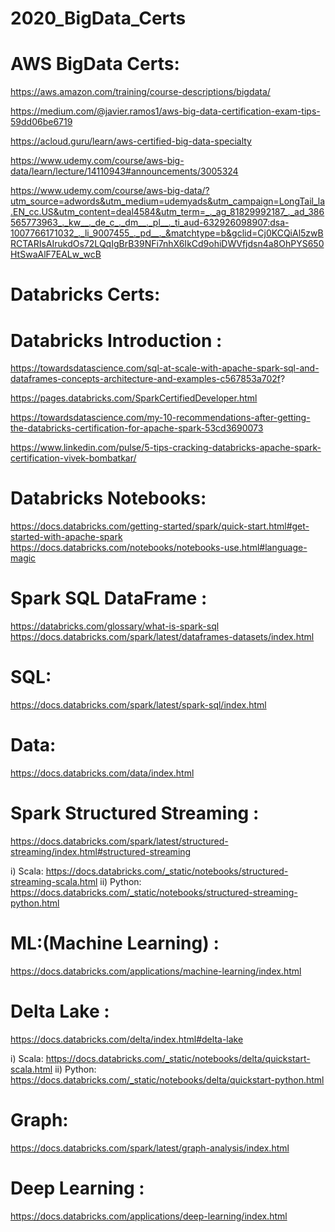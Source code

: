 # 2020_BigData_Certs


# AWS  BigData Certs: 

https://aws.amazon.com/training/course-descriptions/bigdata/

https://medium.com/@javier.ramos1/aws-big-data-certification-exam-tips-59dd06be6719

https://acloud.guru/learn/aws-certified-big-data-specialty

https://www.udemy.com/course/aws-big-data/learn/lecture/14110943#announcements/3005324

https://www.udemy.com/course/aws-big-data/?utm_source=adwords&utm_medium=udemyads&utm_campaign=LongTail_la.EN_cc.US&utm_content=deal4584&utm_term=_._ag_81829992187_._ad_386565773963_._kw__._de_c_._dm__._pl__._ti_aud-632926098907:dsa-1007766171032_._li_9007455_._pd__._&matchtype=b&gclid=Cj0KCQiAl5zwBRCTARIsAIrukdOs72LQqIgBrB39NFi7nhX6IkCd9ohiDWVfjdsn4a8OhPYS650HtSwaAlF7EALw_wcB



# Databricks Certs: 


# Databricks Introduction :
https://towardsdatascience.com/sql-at-scale-with-apache-spark-sql-and-dataframes-concepts-architecture-and-examples-c567853a702f?


https://pages.databricks.com/SparkCertifiedDeveloper.html
   
https://towardsdatascience.com/my-10-recommendations-after-getting-the-databricks-certification-for-apache-spark-53cd3690073
   
https://www.linkedin.com/pulse/5-tips-cracking-databricks-apache-spark-certification-vivek-bombatkar/



# Databricks Notebooks:

https://docs.databricks.com/getting-started/spark/quick-start.html#get-started-with-apache-spark
https://docs.databricks.com/notebooks/notebooks-use.html#language-magic


# Spark SQL DataFrame  :
https://databricks.com/glossary/what-is-spark-sql
https://docs.databricks.com/spark/latest/dataframes-datasets/index.html


# SQL: 
https://docs.databricks.com/spark/latest/spark-sql/index.html

# Data: 
https://docs.databricks.com/data/index.html

# Spark Structured Streaming : 
https://docs.databricks.com/spark/latest/structured-streaming/index.html#structured-streaming
  
i) Scala:  https://docs.databricks.com/_static/notebooks/structured-streaming-scala.html
ii) Python:  https://docs.databricks.com/_static/notebooks/structured-streaming-python.html

# ML:(Machine Learning) : 
https://docs.databricks.com/applications/machine-learning/index.html

# Delta Lake :

https://docs.databricks.com/delta/index.html#delta-lake

i) Scala: https://docs.databricks.com/_static/notebooks/delta/quickstart-scala.html
ii) Python: https://docs.databricks.com/_static/notebooks/delta/quickstart-python.html

# Graph:
https://docs.databricks.com/spark/latest/graph-analysis/index.html


# Deep Learning :
https://docs.databricks.com/applications/deep-learning/index.html
